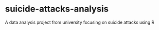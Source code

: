 # suicide-attacks-analysis
A data analysis project from university focusing on suicide attacks using R
